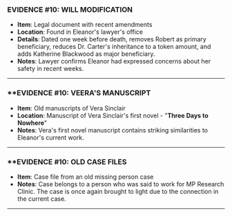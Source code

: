 ### **EVIDENCE #10: WILL MODIFICATION**

- **Item**: Legal document with recent amendments
- **Location**: Found in Eleanor's lawyer's office
- **Details**: Dated one week before death, removes Robert as primary beneficiary, reduces Dr. Carter's inheritance to a token amount, and adds Katherine Blackwood as major beneficiary.
- **Notes**: Lawyer confirms Eleanor had expressed concerns about her safety in recent weeks.

---

### **EVIDENCE #10: VEERA'S MANUSCRIPT

- **Item**: Old manuscripts of Vera Sinclair
- **Location**: Manuscript of Vera Sinclair's first novel - "**Three Days to Nowhere**"
- **Notes**: Vera's first novel manuscript contains striking similarities to Eleanor's current work.

---

### **EVIDENCE #10: OLD CASE FILES

- **Item**: Case file from an old missing person case
- **Notes**: Case belongs to a person who was said to work for MP Research Clinic. The case is once again brought to light due to the connection in the current case.

---
